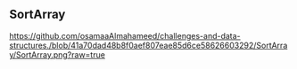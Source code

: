 ## SortArray 



https://github.com/osamaaAlmahameed/challenges-and-data-structures./blob/41a70dad48b8f0aef807eae85d6ce58626603292/SortArray/SortArray.png?raw=true
